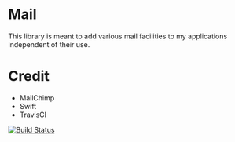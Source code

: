 Mail
====

This library is meant to add various mail facilities to my applications independent of their use.

Credit
======
- MailChimp
- Swift
- TravisCI


[![Build Status](https://travis-ci.org/webhat/mail.png?branch=develop)](https://travis-ci.org/webhat/mail)
